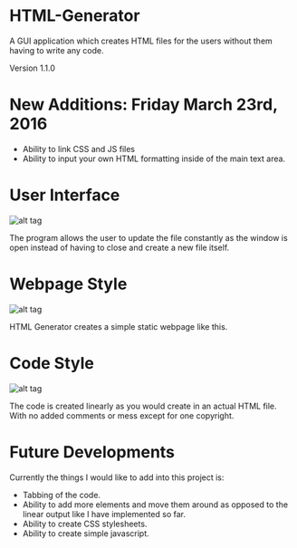 # HTML-Generator
A GUI application which creates HTML files for the users without them having to write any code.

Version 1.1.0

# New Additions: Friday March 23rd, 2016
- Ability to link CSS and JS files
- Ability to input your own HTML formatting inside of the main text area.

# User Interface
![alt tag](http://i68.tinypic.com/15ebmhl.png)

The program allows the user to update the file constantly as the window is open instead of having to close and create a new file itself.

# Webpage Style
![alt tag](http://i67.tinypic.com/iqbomw.png)

HTML Generator creates a simple static webpage like this.

# Code Style
![alt tag](http://i65.tinypic.com/duv6h.png)

The code is created linearly as you would create in an actual HTML file. With no added comments or mess except for one copyright.

# Future Developments

Currently the things I would like to add into this project is:
- Tabbing of the code.
- Ability to add more elements and move them around as opposed to the linear output like I have implemented so far.
- Ability to create CSS stylesheets.
- Ability to create simple javascript.

